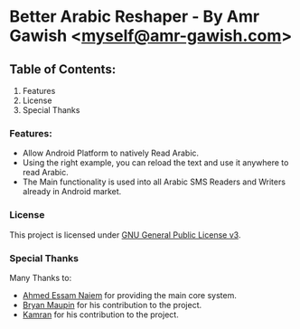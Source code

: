 # Better Arabic Reshaper - By Amr Gawish <[myself@amr-gawish.com](mailto:myself@amr-gawish.com)>



## Table of Contents:

1. Features
2. License
3. Special Thanks



### Features:

 - Allow Android Platform to natively Read Arabic.
 - Using the right example, you can reload the text and use it anywhere to read Arabic.
 - The Main functionality is used into all Arabic SMS Readers and Writers already in Android market.
 
### License
 
This project is licensed under [GNU General Public License v3](https://tldrlegal.com/license/gnu-general-public-license-v3-(gpl-3)).
 
### Special Thanks

Many Thanks to:
- [Ahmed Essam Naiem](mailto:ahmed-essam@live.com) for providing the main core system.
- [Bryan Maupin](https://github.com/bmaupin) for his contribution to the project.
- [Kamran](https://github.com/kamranzafar) for his contribution to the project.
